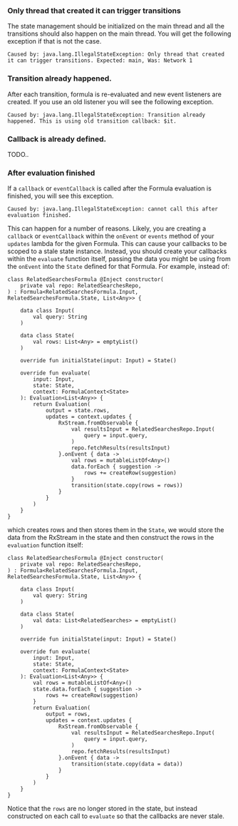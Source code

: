 
### Only thread that created it can trigger transitions
The state management should be initialized on the main thread and all the transitions should also happen on the main thread. You 
will get the following exception if that is not the case.
```
Caused by: java.lang.IllegalStateException: Only thread that created it can trigger transitions. Expected: main, Was: Network 1
```

### Transition already happened.
After each transition, formula is re-evaluated and new event listeners are created. If you use an old listener
you will see the following exception.
```
Caused by: java.lang.IllegalStateException: Transition already happened. This is using old transition callback: $it.
```

### Callback is already defined.
TODO..

### After evaluation finished
If a `callback` or `eventCallback` is called after the Formula evaluation is finished, you will see
this exception.
```
Caused by: java.lang.IllegalStateException: cannot call this after evaluation finished.
```
This can happen for a number of reasons. Likely, you are creating a `callback` or `eventCallback`
within the `onEvent` or `events` method of your `updates` lambda for the given Formula. This can
cause your callbacks to be scoped to a stale state instance. Instead, you should create your callbacks
within the `evaluate` function itself, passing the data you might be using from the `onEvent` into
the `State` defined for that Formula. For example, instead of:
```
class RelatedSearchesFormula @Inject constructor(
    private val repo: RelatedSearchesRepo,
) : Formula<RelatedSearchesFormula.Input, RelatedSearchesFormula.State, List<Any>> {

    data class Input(
        val query: String
    )

    data class State(
        val rows: List<Any> = emptyList()
    )

    override fun initialState(input: Input) = State()

    override fun evaluate(
        input: Input,
        state: State,
        context: FormulaContext<State>
    ): Evaluation<List<Any>> {
        return Evaluation(
            output = state.rows,
            updates = context.updates {
                RxStream.fromObservable {
                    val resultsInput = RelatedSearchesRepo.Input(
                        query = input.query,
                    )
                    repo.fetchResults(resultsInput)
                }.onEvent { data ->
                    val rows = mutableListOf<Any>()
                    data.forEach { suggestion ->
                        rows += createRow(suggestion)
                    }
                    transition(state.copy(rows = rows))
                }
            }
        )
    }
}
```
which creates rows and then stores them in the `State`, we would store the data from the RxStream in
the state and then construct the rows in the `evaluation` function itself:
```
class RelatedSearchesFormula @Inject constructor(
    private val repo: RelatedSearchesRepo,
) : Formula<RelatedSearchesFormula.Input, RelatedSearchesFormula.State, List<Any>> {

    data class Input(
        val query: String
    )

    data class State(
        val data: List<RelatedSearches> = emptyList()
    )

    override fun initialState(input: Input) = State()

    override fun evaluate(
        input: Input,
        state: State,
        context: FormulaContext<State>
    ): Evaluation<List<Any>> {
        val rows = mutableListOf<Any>()
        state.data.forEach { suggestion ->
            rows += createRow(suggestion)
        }
        return Evaluation(
            output = rows,
            updates = context.updates {
                RxStream.fromObservable {
                    val resultsInput = RelatedSearchesRepo.Input(
                        query = input.query,
                    )
                    repo.fetchResults(resultsInput)
                }.onEvent { data ->
                    transition(state.copy(data = data))
                }
            }
        )
    }
}
```
Notice that the `rows` are no longer stored in the state, but instead constructed on each
call to `evaluate` so that the callbacks are never stale.
